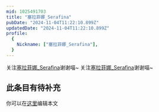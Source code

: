 ```yaml
---
mid: 1025491703
title: "塞拉菲娜_Serafina"
pubDate: "2024-11-04T11:22:10.899Z"
updatedDate: "2024-11-04T11:22:10.899Z"
profile:
  {
    Nickname: ["塞拉菲娜_Serafina"],
  }
---
```


关注[塞拉菲娜_Serafina](https://space.bilibili.com/1025491703)谢谢喵~ 关注[塞拉菲娜_Serafina](https://space.bilibili.com/1025491703)谢谢喵~

## 此条目有待补充
你可以在[这里](https://github.com/Yuhanawa/VTuber.ICU-Content/edit/master/v/塞拉菲娜_Serafina/index.md)编辑本文
